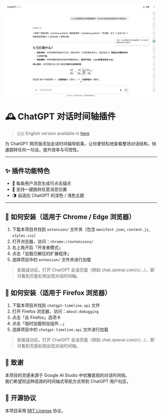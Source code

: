 <p align="center">
  <img src="public/preview.png" alt="Plugin Preview"">
</p>

# 🕰 ChatGPT 对话时间轴插件

> 🇺🇸 English version available in [here](./README.md)

为 ChatGPT 网页版添加会话时间轴导航条，让你更轻松地查看整场对话结构，快速跳转任何一句话，提升效率与可控性。

---

## ✨ 插件功能特色

- 📍 每条用户消息生成可点击锚点  
- 🧭 支持一键跳转任意消息位置  
- 🌗 自适应 ChatGPT 的深色 / 浅色主题  

---

## 🧩 如何安装（适用于 Chrome / Edge 浏览器）

1. 下载本项目并找到 `extension/` 文件夹（包含 `manifest.json`, `content.js`, `styles.css`）
2. 打开浏览器，访问：`chrome://extensions/`
3. 右上角开启「开发者模式」
4. 点击「加载已解压的扩展程序」
5. 选择项目中的 `extension/` 文件夹进行加载

> 安装成功后，打开 ChatGPT 会话页面（例如 chat.openai.com/c/...），即可看到页面右侧出现对话时间轴。

## 🧩 如何安装（适用于 Firefox 浏览器）

1. 下载本项目并找到 `chatgpt-timeline.xpi` 文件
2. 打开 Firefox 浏览器，访问：`about:debugging`
3. 点击「此 Firefox」选项卡
4. 点击「临时加载附加组件...」
5. 选择项目中的 `chatgpt-timeline.xpi` 文件进行加载

> 安装成功后，打开 ChatGPT 会话页面（例如 chat.openai.com/c/...），即可看到页面右侧出现对话时间轴。


## 🙏 致谢

本项目的灵感来源于 Google AI Studio 中优雅直观的对话时间线。  
我们希望将这种高效的时间轴式导航方式带到 ChatGPT 用户社区。

## 📄 开源协议

本项目采用 [MIT License](LICENSE) 协议。